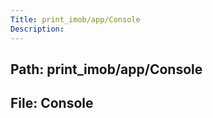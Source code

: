 ```yaml
---
Title: print_imob/app/Console
Description:
---
```


## Path: print_imob/app/Console
## File: Console
